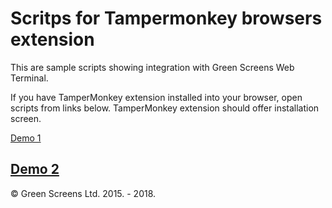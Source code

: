 # Scritps for Tampermonkey browsers extension

This are sample scripts showing integration with Green Screens Web Terminal.

If you have TamperMonkey extension installed into your browser, open scripts from links below.
TamperMonkey extension should offer installation screen.

[Demo 1](https://raw.githubusercontent.com/greenscreens-io/tampermonkey/master/demo1.user.js)

[Demo 2](https://raw.githubusercontent.com/greenscreens-io/tampermonkey/master/demo2.user.js)
----------
&copy; Green Screens Ltd. 2015. - 2018.